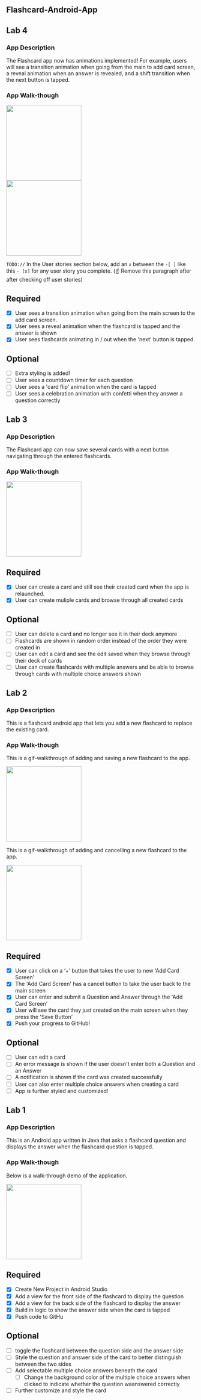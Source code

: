 ## Flashcard-Android-App
## Lab 4

### App Description
The Flashcard app now has animations implemented! For example, users will see a transition animation when going from the main to add card screen, a reveal
animation when an answer is revealed, and a shift transition when the next button is tapped.

### App Walk-though

<img src="https://media.giphy.com/media/ngOqPqBJZUY4H3mBbr/giphy.gif" width=200><br>
<img src="https://media.giphy.com/media/owYUHv85xu2N10BqSp/giphy.gif" width=200><br>

`TODO://` In the User stories section below, add an `x` between the `-[ ]` like this `- [x]` for any user story you complete. (☝️ Remove this paragraph after after checking off user stories)

## Required
- [X] User sees a transition animation when going from the main screen to the add card screen.
- [X] User sees a reveal animation when the flashcard is tapped and the answer is shown
- [X] User sees flashcards animating in / out when the 'next' button is tapped

## Optional
- [ ] Extra styling is added!
- [ ] User sees a countdown timer for each question
- [ ] User sees a 'card flip' animation when the card is tapped
- [ ] User sees a celebration animation with confetti when they answer a question correctly

## Lab 3

### App Description
The Flashcard app can now save several cards with a next button navigating through the entered flashcards.

### App Walk-though

<img src="https://media.giphy.com/media/THh3h2DjHqqSGQQxi5/giphy.gif" width=200><br>

## Required
- [X] User can create a card and still see their created card when the app is relaunched.
- [X] User can create muliple cards and browse through all created cards

## Optional
- [ ] User can delete a card and no longer see it in their deck anymore
- [ ] Flashcards are shown in random order instead of the order they were created in
- [ ] User can edit a card and see the edit saved when they browse through their deck of cards
- [ ] User can create flashcards with multiple answers and be able to browse through cards with multiple choice answers shown

## Lab 2

### App Description
This is a flashcard android app that lets you add a new flashcard to replace the existing card.

### App Walk-though
This is a gif-walkthrough of adding and saving a new flashcard to the app.

<img src="https://media.giphy.com/media/ke00c8ZJ0pmmUO8XDR/giphy.gif" width=200><br>

This is a gif-walkthrough of adding and cancelling a new flashcard to the app.

<img src="https://media.giphy.com/media/NIglfWBSB8tVBWjcqy/giphy.gif" width=200><br>

## Required
- [X] User can click on a ‘+’ button that takes the user to new ‘Add Card Screen’
- [X] The 'Add Card Screen' has a cancel button to take the user back to the main screen
- [X] User can enter and submit a Question and Answer through the 'Add Card Screen'
- [X] User will see the card they just created on the main screen when they press the 'Save Button'
- [X] Push your progress to GitHub!

## Optional
- [ ] User can edit a card
- [ ] An error message is shown if the user doesn't enter both a Question and an Answer
- [ ] A notification is shown if the card was created successfully
- [ ] User can also enter multiple choice answers when creating a card
- [ ] App is further styled and customized!

## Lab 1

### App Description
This is an Android app written in Java that asks a flashcard question and displays the answer when the flashcard question is tapped.

### App Walk-though
Below is a walk-through demo of the application.

<img src="https://media.giphy.com/media/8RXQ7fi3UYCBT9OllK/giphy.gif" width=200><br>

## Required
- [X] Create New Project in Android Studio
- [X] Add a view for the front side of the flashcard to display the question
- [X] Add a view for the back side of the flashcard to display the answer
- [X] Build in logic to show the answer side when the card is tapped
- [X] Push code to GitHu
## Optional
- [ ] toggle the flashcard between the question side and the answer side
- [ ] Style the question and answer side of the card to better distinguish between the two sides
- [ ] Add selectable multiple choice answers beneath the card
   - [ ] Change the background color of the multiple choice answers when clicked to indicate whether the question waanswered correctly
- [ ] Further customize and style the card
